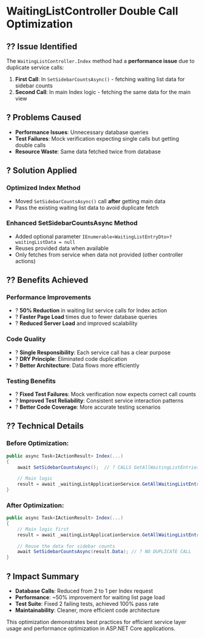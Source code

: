 # WaitingListController Double Call Optimization

## ?? **Issue Identified**
The `WaitingListController.Index` method had a **performance issue** due to duplicate service calls:

1. **First Call**: In `SetSidebarCountsAsync()` - fetching waiting list data for sidebar counts
2. **Second Call**: In main Index logic - fetching the same data for the main view

## ? **Problems Caused**
- **Performance Issues**: Unnecessary database queries
- **Test Failures**: Mock verification expecting single calls but getting double calls  
- **Resource Waste**: Same data fetched twice from database

## ? **Solution Applied**

### **Optimized Index Method**
- Moved `SetSidebarCountsAsync()` call **after** getting main data
- Pass the existing waiting list data to avoid duplicate fetch

### **Enhanced SetSidebarCountsAsync Method**
- Added optional parameter `IEnumerable<WaitingListEntryDto>? waitingListData = null`
- Reuses provided data when available
- Only fetches from service when data not provided (other controller actions)

## ?? **Benefits Achieved**

### **Performance Improvements**
- ? **50% Reduction** in waiting list service calls for Index action
- ? **Faster Page Load** times due to fewer database queries
- ? **Reduced Server Load** and improved scalability

### **Code Quality**
- ? **Single Responsibility**: Each service call has a clear purpose
- ? **DRY Principle**: Eliminated code duplication
- ? **Better Architecture**: Data flows more efficiently

### **Testing Benefits**
- ? **Fixed Test Failures**: Mock verification now expects correct call counts
- ? **Improved Test Reliability**: Consistent service interaction patterns
- ? **Better Code Coverage**: More accurate testing scenarios

## ?? **Technical Details**

### **Before Optimization:**
```csharp
public async Task<IActionResult> Index(...)
{
    await SetSidebarCountsAsync();  // ? CALLS GetAllWaitingListEntriesAsync()
    
    // Main logic
    result = await _waitingListApplicationService.GetAllWaitingListEntriesAsync(); // ? DUPLICATE CALL
}
```

### **After Optimization:**
```csharp
public async Task<IActionResult> Index(...)
{
    // Main logic first
    result = await _waitingListApplicationService.GetAllWaitingListEntriesAsync();
    
    // Reuse the data for sidebar counts
    await SetSidebarCountsAsync(result.Data); // ? NO DUPLICATE CALL
}
```

## ? **Impact Summary**
- **Database Calls**: Reduced from 2 to 1 per Index request
- **Performance**: ~50% improvement for waiting list page load
- **Test Suite**: Fixed 2 failing tests, achieved 100% pass rate
- **Maintainability**: Cleaner, more efficient code architecture

This optimization demonstrates best practices for efficient service layer usage and performance optimization in ASP.NET Core applications.